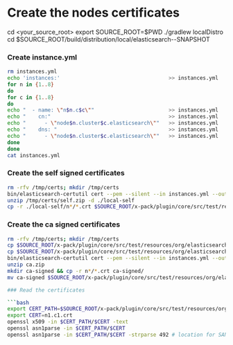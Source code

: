 # Create the nodes certificates

cd <your_source_root>
export SOURCE_ROOT=$PWD
./gradlew localDistro
cd $SOURCE_ROOT/build/distribution/local/elasticsearch-<version>-SNAPSHOT

### Create instance.yml

```bash
rm instances.yml
echo 'instances:'                                   >> instances.yml
for n in {1..8}
do
for c in {1..8}
do
echo "  - name: \"n$n.c$c\""                        >> instances.yml 
echo "    cn:"                                      >> instances.yml 
echo "      - \"node$n.cluster$c.elasticsearch\""   >> instances.yml
echo "    dns: "                                    >> instances.yml
echo "      - \"node$n.cluster$c.elasticsearch\""   >> instances.yml
done
done
cat instances.yml
```

### Create the self signed certificates
```bash
rm -rfv /tmp/certs; mkdir /tmp/certs
bin/elasticsearch-certutil cert --pem --silent --in instances.yml --out /tmp/certs/self.zip --days 7300 --self-signed 
unzip /tmp/certs/self.zip -d ./local-self
cp -r ./local-self/n*/*.crt $SOURCE_ROOT/x-pack/plugin/core/src/test/resources/org/elasticsearch/xpack/security/transport/ssl/certs/simple/nodes/self-signed
```

### Create the ca signed certificates


```bash
rm -rfv /tmp/certs; mkdir /tmp/certs
cp $SOURCE_ROOT/x-pack/plugin/core/src/test/resources/org/elasticsearch/xpack/security/transport/ssl/certs/simple/nodes/ca.crt . 
cp $SOURCE_ROOT/x-pack/plugin/core/src/test/resources/org/elasticsearch/xpack/security/transport/ssl/certs/simple/nodes/ca.key .
bin/elasticsearch-certutil cert --pem --silent --in instances.yml --out /tmp/certs/ca.zip --days 7300 --ca-key ca.key --ca-cert ca.crt
unzip ca.zip
mkdir ca-signed && cp -r n*/*.crt ca-signed/
mv ca-signed $SOURCE_ROOT/x-pack/plugin/core/src/test/resources/org/elasticsearch/xpack/security/transport/ssl/certs/simple/nodes

### Read the certificates

```bash
export CERT_PATH=$SOURCE_ROOT/x-pack/plugin/core/src/test/resources/org/elasticsearch/xpack/security/transport/ssl/certs/simple/nodes
export CERT=n1.c1.crt
openssl x509 -in $CERT_PATH/$CERT -text
openssl asn1parse -in $CERT_PATH/$CERT
openssl asn1parse -in $CERT_PATH/$CERT -strparse 492 # location for SAN OCTET STRING
```
